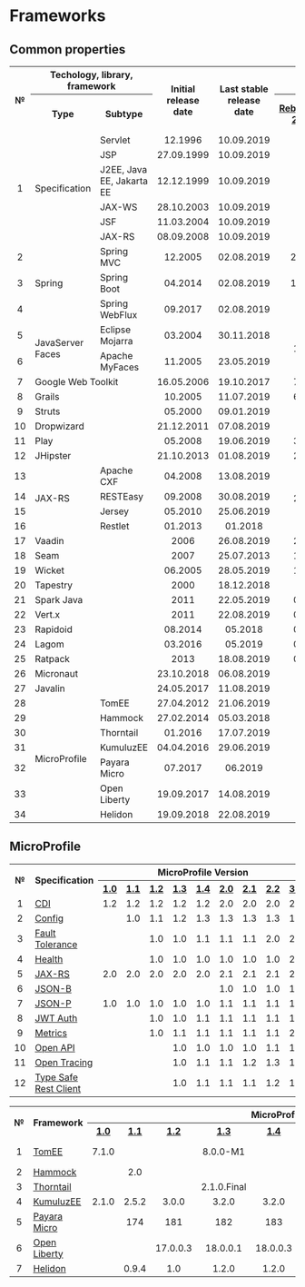 # Frameworks

## Common properties
<table>
    <tr>
        <th rowspan="2">№</th>
        <th colspan="2">Techology, library, framework</th>
        <th rowspan="2">Initial release date</th>
        <th rowspan="2">Last stable release date</th>
        <th colspan="2">Popularity, %</th>
    </tr>
    <tr>
        <th>Type</th>
        <th>Subtype</th>
        <th><a href="https://jrebel.com/webframeworksindex/)">RebelLabs, 2017</a></th>
        <th><a href="https://blogs.oracle.com/javamagazine/the-largest-survey-ever-of-java-developers">Java Magazine, 2018</a></th>
    </tr>
    <tr>
        <td rowspan="6" align="center">1</td>
        <td rowspan="6">Specification</td>
        <td>Servlet</td>
        <td align="center">12.1996</td>
        <td align="center">10.09.2019</td>
        <td></td>
        <td></td>
    </tr>    
    <tr>
        <td>JSP</td>
        <td align="center">27.09.1999</td>
        <td align="center">10.09.2019</td>
        <td></td>
        <td></td>
    </tr>    
    <tr>
        <td>J2EE, Java EE, Jakarta EE</td>
        <td align="center">12.12.1999</td>
        <td align="center">10.09.2019</td>
        <td></td>
        <td></td>
    </tr>    
    <tr>
        <td>JAX-WS</td>
        <td align="center">28.10.2003</td>
        <td align="center">10.09.2019</td>
        <td></td>
        <td></td>
    </tr>    
    <tr>
        <td>JSF</td>
        <td align="center">11.03.2004</td>
        <td align="center">10.09.2019</td>
        <td></td>
        <td></td>
    </tr>    
    <tr>
        <td>JAX-RS</td>
        <td align="center">08.09.2008</td>
        <td align="center">10.09.2019</td>
        <td></td>
        <td></td>
    </tr>    
    <tr>
        <td align="center">2</td>
        <td rowspan="3">Spring</td>
        <td>Spring MVC</td>
        <td align="center">12.2005</td>
        <td align="center">02.08.2019</td>
        <td align="center">28,82</td>
        <td align="center">36</td>
    </tr>    
    <tr>
        <td align="center">3</td>
        <td>Spring Boot</td>
        <td align="center">04.2014</td>
        <td align="center">02.08.2019</td>
        <td align="center">13,35</td>
        <td align="center">40</td>
    </tr>    
    <tr>
        <td align="center">4</td>
        <td>Spring WebFlux</td>
        <td align="center">09.2017</td>
        <td align="center">02.08.2019</td>
        <td></td>
        <td></td>
    </tr>    
    <tr>
        <td align="center">5</td>
        <td rowspan="2">JavaServer Faces</td>
        <td>Eclipse Mojarra</td>
        <td align="center">03.2004</td>
        <td align="center">30.11.2018</td>
        <td rowspan="2" align="center">15,2</td>
        <td rowspan="2" align="center">19</td>
    </tr>
    <tr>
        <td align="center">6</td>        
        <td>Apache MyFaces</td>
        <td align="center">11.2005</td>
        <td align="center">23.05.2019</td>
    </tr>
    <tr>
        <td align="center">7</td>
        <td colspan="2">Google Web Toolkit</td>
        <td align="center">16.05.2006</td>
        <td align="center">19.10.2017</td>
        <td align="center">7,74</td>
        <td align="center">6</td>
    </tr>
    <tr>
        <td align="center">8</td>
        <td colspan="2">Grails</td>
        <td align="center">10.2005</td>
        <td align="center">11.07.2019</td>
        <td align="center">6,35</td>
        <td align="center">3</td>
    </tr>
    <tr>
        <td align="center">9</td>
        <td colspan="2">Struts</td>
        <td align="center">05.2000</td>
        <td align="center">09.01.2019</td>
        <td align="center">5,4</td>
        <td align="center">9</td>
    </tr>
    <tr>
        <td align="center">10</td>
        <td colspan="2">Dropwizard</td>
        <td align="center">21.12.2011</td>
        <td align="center">07.08.2019</td>
        <td align="center">4,9</td>
        <td align="center">3</td>
    </tr>
    <tr>
        <td align="center">11</td>
        <td colspan="2">Play</td>
        <td align="center">05.2008</td>
        <td align="center">19.06.2019</td>
        <td align="center">3,26</td>
        <td align="center">3</td>
    </tr>
    <tr>
        <td align="center">12</td>
        <td colspan="2">JHipster</td>
        <td align="center">21.10.2013</td>
        <td align="center">01.08.2019</td>
        <td align="center">2,49</td>
        <td align="center">3</td>
    </tr>
    <tr>
        <td align="center">13</td>
        <td rowspan="4">JAX-RS</td>
        <td>Apache CXF</td>
        <td align="center">04.2008</td>
        <td align="center">13.08.2019</td>
        <td rowspan="4" align="center">2,44</td>
        <td rowspan="4" align="center"></td>
    </tr>
    <tr>
        <td align="center">14</td>
        <td>RESTEasy</td>
        <td align="center">09.2008</td>
        <td align="center">30.08.2019</td>
    </tr>
    <tr>
        <td align="center">15</td>        
        <td>Jersey</td>
        <td align="center">05.2010</td>
        <td align="center">25.06.2019</td>
    </tr>
    <tr>
        <td align="center">16</td>
        <td>Restlet</td>
        <td align="center">01.2013</td>
        <td align="center">01.2018</td>
    </tr>
    <tr>
        <td align="center">17</td>
        <td colspan="2">Vaadin</td>
        <td align="center">2006</td>
        <td align="center">26.08.2019</td>
        <td align="center">2,15</td>
        <td align="center">5</td>
    </tr>
    <tr>
        <td align="center">18</td>
        <td colspan="2">Seam</td>
        <td align="center">2007</td>
        <td align="center">25.07.2013</td>
        <td align="center">1,94</td>
        <td align="center"></td>
    </tr>
    <tr>
        <td align="center">19</td>
        <td colspan="2">Wicket</td>
        <td align="center">06.2005</td>
        <td align="center">28.05.2019</td>
        <td align="center">1,91</td>
        <td align="center">2</td>
    </tr>
    <tr>
        <td align="center">20</td>
        <td colspan="2">Tapestry</td>
        <td align="center">2000</td>
        <td align="center">18.12.2018</td>
        <td align="center">1,9</td>
        <td align="center"></td>
    </tr>
    <tr>
        <td align="center">21</td>
        <td colspan="2">Spark Java</td>
        <td align="center">2011</td>
        <td align="center">22.05.2019</td>
        <td align="center">0,77</td>
        <td align="center"></td>
    </tr>
    <tr>
        <td align="center">22</td>
        <td colspan="2">Vert.x</td>
        <td align="center">2011</td>
        <td align="center">22.08.2019</td>
        <td align="center">0,76</td>
        <td align="center"></td>
    </tr>
    <tr>
        <td align="center">23</td>
        <td colspan="2">Rapidoid</td>
        <td align="center">08.2014</td>
        <td align="center">05.2018</td>
        <td align="center">0,25</td>
        <td align="center"></td>
    </tr>
    <tr>
        <td align="center">24</td>
        <td colspan="2">Lagom</td>
        <td align="center">03.2016</td>
        <td align="center">05.2019</td>
        <td align="center">0,24</td>
        <td align="center"></td>
    </tr>
    <tr>
        <td align="center">25</td>
        <td colspan="2">Ratpack</td>
        <td align="center">2013</td>
        <td align="center">18.08.2019</td>
        <td align="center">0,13</td>
        <td align="center"></td>
    </tr>
    <tr>
        <td align="center">26</td>
        <td colspan="2">Micronaut</td>
        <td align="center">23.10.2018</td>
        <td align="center">06.08.2019</td>
        <td align="center"></td>
        <td align="center"></td>
    </tr>
    <tr>
        <td align="center">27</td>
        <td colspan="2">Javalin</td>
        <td align="center">24.05.2017</td>
        <td align="center">11.08.2019</td>
        <td align="center"></td>
        <td align="center"></td>
    </tr>
    <tr>
        <td align="center">28</td>
        <td rowspan="7">MicroProfile</td>
        <td>TomEE</td>
        <td align="center">27.04.2012</td>
        <td align="center">21.06.2019</td>
        <td></td>
        <td></td>
    </tr>
    <tr>
        <td align="center">29</td>
        <td>Hammock</td>
        <td align="center">27.02.2014</td>
        <td align="center">05.03.2018</td>
        <td></td>
        <td></td>
    </tr>
    <tr>
        <td align="center">30</td>
        <td>Thorntail</td>
        <td align="center">01.2016</td>
        <td align="center">17.07.2019</td>
        <td></td>
        <td></td>
    </tr>
    <tr>
        <td align="center">31</td>
        <td>KumuluzEE</td>
        <td align="center">04.04.2016</td>
        <td align="center">29.06.2019</td>
        <td align="center"></td>
        <td align="center"></td>
    </tr>
    <tr>
        <td align="center">32</td>
        <td>Payara Micro</td>
        <td align="center">07.2017</td>
        <td align="center">06.2019</td>
        <td></td>
        <td></td>
    </tr>
    <tr>
        <td align="center">33</td>
        <td>Open Liberty</td>
        <td align="center">19.09.2017</td>
        <td align="center">14.08.2019</td>
        <td></td>
        <td></td>
    </tr>
    <tr>
        <td align="center">34</td>
        <td>Helidon</td>
        <td align="center">19.09.2018</td>
        <td align="center">22.08.2019</td>
        <td></td>
        <td></td>
    </tr>
</table>

## MicroProfile
<table>
    <tr>
        <th rowspan="2">№</th>
        <th rowspan="2">Specification</th>
        <th colspan="9">MicroProfile Version</th>
    </tr>
    <tr>
        <th><a href="https://projects.eclipse.org/projects/technology.microprofile/releases/microprofile-1.0">1.0</a></tf>
        <th><a href="https://projects.eclipse.org/projects/technology.microprofile/releases/microprofile-1.1">1.1</a></tf>
        <th><a href="https://projects.eclipse.org/projects/technology.microprofile/releases/microprofile-1.2">1.2</a></tf>
        <th><a href="https://projects.eclipse.org/projects/technology.microprofile/releases/microprofile-1.3">1.3</a></tf>
        <th><a href="https://projects.eclipse.org/projects/technology.microprofile/releases/microprofile-1.4">1.4</a></tf>
        <th><a href="https://projects.eclipse.org/projects/technology.microprofile/releases/microprofile-2.0">2.0</a></tf>
        <th><a href="https://projects.eclipse.org/projects/technology.microprofile/releases/microprofile-2.1">2.1</a></tf>
        <th><a href="https://projects.eclipse.org/projects/technology.microprofile/releases/microprofile-2.2">2.2</a></tf>
        <th><a href="https://projects.eclipse.org/projects/technology.microprofile/releases/microprofile-3.0">3.0</a></tf>
    </tr>
    <tr>
        <td align="center">1</td>
        <td><a href="http://cdi-spec.org">CDI</a></td>
        <td align="center">1.2</td>
        <td align="center">1.2</td>
        <td align="center">1.2</td>
        <td align="center">1.2</td>
        <td align="center">1.2</td>
        <td align="center">2.0</td>
        <td align="center">2.0</td>
        <td align="center">2.0</td>
        <td align="center">2.0</td>
    </tr>
    <tr>
        <td align="center">2</td>
        <td><a href="https://wiki.eclipse.org/MicroProfile/Implementation#MP_Config">Config</a></td>
        <td></td>
        <td align="center">1.0</td>
        <td align="center">1.1</td>
        <td align="center">1.2</td>
        <td align="center">1.3</td>
        <td align="center">1.3</td>
        <td align="center">1.3</td>
        <td align="center">1.3</td>
        <td align="center">1.3</td>
    </tr>
    <tr>
        <td align="center">3</td>
        <td><a href="https://wiki.eclipse.org/MicroProfile/Implementation#MP_Fault_Tolerance">Fault Tolerance</a></td>
        <td></td>
        <td></td>
        <td align="center">1.0</td>
        <td align="center">1.0</td>
        <td align="center">1.1</td>
        <td align="center">1.1</td>
        <td align="center">1.1</td>
        <td align="center">2.0</td>
        <td align="center">2.0</td>
    </tr>
    <tr>
        <td align="center">4</td>
        <td><a href="https://wiki.eclipse.org/MicroProfile/Implementation#MP_Health">Health</a></td>
        <td></td>
        <td></td>
        <td align="center">1.0</td>
        <td align="center">1.0</td>
        <td align="center">1.0</td>
        <td align="center">1.0</td>
        <td align="center">1.0</td>
        <td align="center">1.0</td>
        <td align="center">2.0</td>
    </tr>
    <tr>
        <td align="center">5</td>
        <td><a href="https://github.com/jax-rs">JAX-RS</a></td>
        <td align="center">2.0</td>
        <td align="center">2.0</td>
        <td align="center">2.0</td>
        <td align="center">2.0</td>
        <td align="center">2.0</td>
        <td align="center">2.1</td>
        <td align="center">2.1</td>
        <td align="center">2.1</td>
        <td align="center">2.1</td>
    </tr>
    <tr>
        <td align="center">6</td>
        <td><a href="http://json-b.net">JSON-B</a></td>
        <td></td>
        <td></td>
        <td></td>
        <td></td>
        <td></td>
        <td align="center">1.0</td>
        <td align="center">1.0</td>
        <td align="center">1.0</td>
        <td align="center">1.0</td>
    </tr>
    <tr>
        <td align="center">7</td>
        <td><a href="https://javaee.github.io/jsonp">JSON-P</a></td>
        <td align="center">1.0</td>
        <td align="center">1.0</td>
        <td align="center">1.0</td>
        <td align="center">1.0</td>
        <td align="center">1.0</td>
        <td align="center">1.1</td>
        <td align="center">1.1</td>
        <td align="center">1.1</td>
        <td align="center">1.1</td>
    </tr>
    <tr>
        <td align="center">8</td>
        <td><a href="https://wiki.eclipse.org/MicroProfile/Implementation#MP_JWT">JWT Auth</a></td>
        <td></td>
        <td></td>
        <td align="center">1.0</td>
        <td align="center">1.0</td>
        <td align="center">1.1</td>
        <td align="center">1.1</td>
        <td align="center">1.1</td>
        <td align="center">1.1</td>
        <td align="center">1.1</td>
    </tr>
    <tr>
        <td align="center">9</td>
        <td><a href="https://wiki.eclipse.org/MicroProfile/Implementation#MP_Metrics">Metrics</a></td>
        <td></td>
        <td></td>
        <td align="center">1.0</td>
        <td align="center">1.1</td>
        <td align="center">1.1</td>
        <td align="center">1.1</td>
        <td align="center">1.1</td>
        <td align="center">1.1</td>
        <td align="center">2.0</td>
    </tr>
    <tr>
        <td align="center">10</td>
        <td><a href="https://wiki.eclipse.org/MicroProfile/Implementation#MP_Open_API">Open API</a></td>
        <td></td>
        <td></td>
        <td></td>
        <td align="center">1.0</td>
        <td align="center">1.0</td>
        <td align="center">1.0</td>
        <td align="center">1.0</td>
        <td align="center">1.1</td>
        <td align="center">1.1</td>
    </tr>
    <tr>
        <td align="center">11</td>
        <td><a href="https://wiki.eclipse.org/MicroProfile/Implementation#MP_Open_Tracing">Open Tracing</a></td>
        <td></td>
        <td></td>
        <td></td>
        <td align="center">1.0</td>
        <td align="center">1.1</td>
        <td align="center">1.1</td>
        <td align="center">1.2</td>
        <td align="center">1.3</td>
        <td align="center">1.3</td>
    </tr>
    <tr>
        <td align="center">12</td>
        <td><a href="https://wiki.eclipse.org/MicroProfile/Implementation#MP_Type_Safe_REST_Client">Type Safe Rest Client</a></td>
        <td></td>
        <td></td>
        <td></td>
        <td align="center">1.0</td>
        <td align="center">1.1</td>
        <td align="center">1.1</td>
        <td align="center">1.1</td>
        <td align="center">1.2</td>
        <td align="center">1.3</td>
    </tr>
</table>

<table>
    <tr>
        <th rowspan="2">№</th>
        <th rowspan="2">Framework</th>
        <th colspan="9">MicroProfile Version</th>
    </tr>
    <tr>
        <th><a href="https://projects.eclipse.org/projects/technology.microprofile/releases/microprofile-1.0">1.0</a></tf>
        <th><a href="https://projects.eclipse.org/projects/technology.microprofile/releases/microprofile-1.1">1.1</a></tf>
        <th><a href="https://projects.eclipse.org/projects/technology.microprofile/releases/microprofile-1.2">1.2</a></tf>
        <th><a href="https://projects.eclipse.org/projects/technology.microprofile/releases/microprofile-1.3">1.3</a></tf>
        <th><a href="https://projects.eclipse.org/projects/technology.microprofile/releases/microprofile-1.4">1.4</a></tf>
        <th><a href="https://projects.eclipse.org/projects/technology.microprofile/releases/microprofile-2.0">2.0</a></tf>
        <th><a href="https://projects.eclipse.org/projects/technology.microprofile/releases/microprofile-2.1">2.1</a></tf>
        <th><a href="https://projects.eclipse.org/projects/technology.microprofile/releases/microprofile-2.2">2.2</a></tf>
        <th><a href="https://projects.eclipse.org/projects/technology.microprofile/releases/microprofile-3.0">3.0</a></tf>
    </tr>
    <tr>
        <td align="center">1</td>
        <td><a href="http://tomee.apache.org">TomEE</a></td>
        <td align="center">7.1.0</td>
        <td></td>
        <td></td>
        <td align="center">8.0.0-M1</td>
        <td></td>
        <td align="center">8.0.0-M2</td>
        <td align="center">8.0.0-M3</td>
        <td></td>
        <td></td>
    </tr>
    <tr>
        <td align="center">2</td>
        <td><a href="https://hammock-project.github.io">Hammock</a></td>
        <td></td>
        <td align="center">2.0</td>
        <td></td>
        <td></td>
        <td></td>
        <td></td>
        <td></td>
        <td></td>
        <td></td>
    </tr>
    <tr>
        <td align="center">3</td>
        <td><a href="https://thorntail.io">Thorntail</a></td>
        <td></td>
        <td></td>
        <td></td>
        <td align="center">2.1.0.Final</td>
        <td></td>
        <td></td>
        <td align="center">2.3.0.Final</td>
        <td align="center">2.4.0.Final</td>
        <td align="center">2.5.0.Final</td>
    </tr>
    <tr>
        <td align="center">4</td>
        <td><a href="https://ee.kumuluz.com">KumuluzEE</a></td>
        <td align="center">2.1.0</td>
        <td align="center">2.5.2</td>
        <td align="center">3.0.0</td>
        <td align="center">3.2.0</td>
        <td align="center">3.2.0</td>
        <td align="center">3.2.0</td>
        <td align="center">3.2.0</td>
        <td align="center">3.5.0</td>
        <td></td>
    </tr>
    <tr>
        <td align="center">5</td>
        <td><a href="https://www.payara.fish/payara_micro">Payara Micro</a></td>
        <td></td>
        <td align="center">174</td>
        <td align="center">181</td>
        <td align="center">182</td>
        <td align="center">183</td>
        <td align="center">183</td>
        <td align="center">191</td>
        <td align="center">192</td>
        <td></td>
    </tr>
    <tr>
        <td align="center">6</td>
        <td><a href="https://openliberty.io">Open Liberty</a></td>
        <td></td>
        <td></td>
        <td align="center">17.0.0.3</td>
        <td align="center">18.0.0.1</td>
        <td align="center">18.0.0.3</td>
        <td align="center">18.0.0.3</td>
        <td align="center">18.0.0.4</td>
        <td align="center">19.0.0.3</td>
        <td align="center">19.0.0.7</td>
    </tr>
    <tr>
        <td align="center">7</td>
        <td><a href="https://helidon.io">Helidon</a></td>
        <td></td>
        <td align="center">0.9.4</td>
        <td align="center">1.0</td>
        <td align="center">1.2.0</td>
        <td align="center">1.2.0</td>
        <td align="center">1.2.0</td>
        <td align="center">1.2.0</td>
        <td align="center">1.2.0</td>
        <td></td>
    </tr>
</table>
